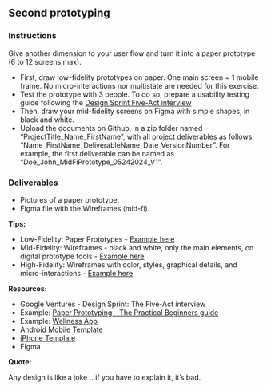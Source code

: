 ## Second prototyping

### Instructions

Give another dimension to your user flow and turn it into a paper prototype (6 to 12 screens max).

- First, draw low-fidelity prototypes on paper. One main screen = 1 mobile frame. No micro-interactions nor multistate are needed for this exercise.
- Test the prototype with 3 people. To do so, prepare a usability testing guide following the [Design Sprint Five-Act interview](https://www.youtube.com/watch?v=U9ZG19XTbd4)
- Then, draw your mid-fidelity screens on Figma with simple shapes, in black and white.
- Upload the documents on Github, in a zip folder named “ProjectTitle_Name_FirstName”, with all project deliverables as follows: “Name_FirstName_DeliverableName_Date_VersionNumber”. For example, the first deliverable can be named as “Doe_John_MidFiPrototype_05242024_V1”.

### Deliverables

- Pictures of a paper prototype.
- Figma file with the Wireframes (mid-fi).

**Tips:**

- Low-Fidelity: Paper Prototypes - [Example here](https://miro.medium.com/max/1400/1*5nUfqqA2gjdAYHagjbHA5w.jpeg)
- Mid-Fidelity: Wireframes - black and white, only the main elements, on digital prototype tools - [Example here](https://miro.medium.com/max/1400/1*eGSfaxwYbxUFomYbyO6GWw.png)
- High-Fidelity: Wireframes with color, styles, graphical details, and micro-interactions - [Example here](https://miro.medium.com/max/1400/1*Xn0HSKAvhr4TZzC9lN5udw.gif)

**Resources:**

- Google Ventures - Design Sprint: The Five-Act interview
- Example: [Paper Prototyping - The Practical Beginners guide](https://www.uxpin.com/studio/blog/paper-prototyping-the-practical-beginners-guide/)
- Example: [Wellness App](https://medium.com/@ebtaskin/story-of-my-very-first-ux-ui-design-project-at-ironhack-bootcamp-955addeb760e)
- [Android Mobile Template](https://i.pinimg.com/originals/43/8e/de/438ede24264eb9552b635d34142eac29.png)
- [iPhone Template](https://www.cssauthor.com/wp-content/uploads/2014/01/iPhone-5S-Template-PSD.jpg)
- Figma

**Quote:**

Any design is like a joke …if you have to explain it, it’s bad.
